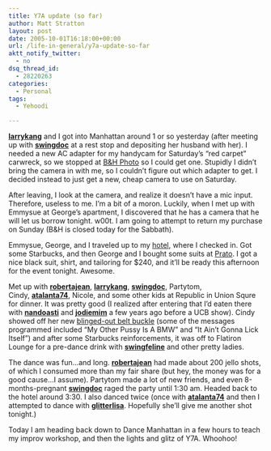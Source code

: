 ```yaml
---
title: Y7A update (so far)
author: Matt Stratton
layout: post
date: 2005-10-01T16:18:00+00:00
url: /life-in-general/y7a-update-so-far
aktt_notify_twitter:
  - no
dsq_thread_id:
  - 28220263
categories:
  - Personal
tags:
  - Yehoodi

---
```

[**larrykang**][1] and I got into Manhattan around 1 or so yesterday (after meeting up with [**swingdoc**][2] at a rest stop and depositing her husband with her). I needed a new AC adapter for my handycam for Saturday&#8217;s &#8220;red carpet&#8221; carwreck, so we stopped at [B&H Photo][3] so I could get one. Stupidly I didn&#8217;t bring the camera in with me, so I couldn&#8217;t figure out which adapter to get. I decided instead to just get a new, cheap camera to use on Saturday.

After leaving, I look at the camera, and realize it doesn&#8217;t have a mic input. Therefore, useless to me. I&#8217;m a bit of a moron. Luckily, when I met up with Emmysue at George&#8217;s apartment, I discovered that he has a camera that he will let us borrow tonight. w00t. I am going to attempt to return my purchase on Sunday (B&H is closed today for the Sabbath).

Emmysue, George, and I traveled up to my [hotel][4], where I checked in. Got some Starbucks, and then George and I bought some suits at [Prato][5]. I got a nice black suit, shirt, and tailoring for $240, and it&#8217;ll be ready this afternoon for the event tonight. Awesome.

Met up with [**robertajean**][6], [**larrykang**][1], [**swingdoc**][2], Partytom, Cindy, [**atalanta74**][7], Nicole, and some other kids at Republic in Union Squre for dinner. It was pretty good (I realized after entering that I&#8217;d eaten there with [**nandoasti**][8] and [**jodiemim**][9] a few years ago before a UCB show). Cindy showed off her new [blinged-out belt buckle][10] (some of the messages programmed included &#8220;My Other Pussy Is A BMW&#8221; and &#8220;It Ain&#8217;t Gonna Lick Itself&#8221;) and after some Starbucks reinforcements, it was off to Flatiron Lounge for a pre-dance drink with [**swingfeline**][11] and other pretty ladies.

The dance was fun&#8230;and long. [**robertajean**][6] had made about 200 jello shots, of which I consumed more than my fair share (but hey, the money was for a good cause&#8230;I assume). Partytom made a lot of new friends, and even 8-months-pregnant [**swingdoc**][2] raged the party until 1:30 am. Headed back to the hotel around 3:30. I also danced twice (once with [**atalanta74**][7] and then I attempted to dance with [**glitterlisa**][12]. Hopefully she&#8217;ll give me another shot tonight.)

Today I am heading back down to Dance Manhattan in a few hours to teach my improv workshop, and then the lights and glitz of Y7A. Whoohoo!

 [1]: http://larrykang.livejournal.com/
 [2]: http://swingdoc.livejournal.com/
 [3]: http://www.bhphotovideo.com/
 [4]: http://www.nychotels.com/amsterdam.html
 [5]: http://www.pratooutlets.com/
 [6]: http://robertajean.livejournal.com/
 [7]: http://atalanta74.livejournal.com/
 [8]: http://nandoasti.livejournal.com/
 [9]: http://jodiemim.livejournal.com/
 [10]: http://www.icedoutgear.com/BB61.php
 [11]: http://swingfeline.livejournal.com/
 [12]: http://glitterlisa.livejournal.com/